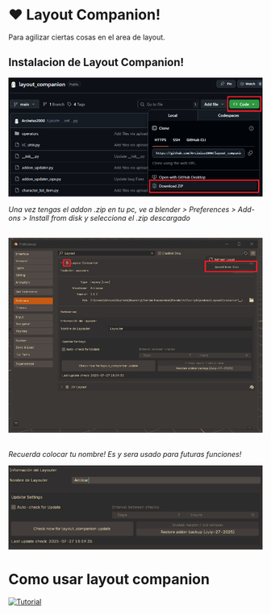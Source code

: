 ❤️ Layout Companion! 
======
Para agilizar ciertas cosas en el area de layout.



## Instalacion de Layout Companion!
![Install](/visuals/install_gh.png)


*Una vez tengas el addon .zip en tu pc, ve a blender > Preferences > Add-ons > Install from disk y selecciona el .zip descargado*  

‎ 
![Installbd](/visuals/install_bd.png)
‎ 

‎*Recuerda colocar tu nombre! Es y sera usado para futuras funciones!*


![Installprefs](/visuals/install_prefs.png)


Como usar layout companion
======

[![Tutorial](https://img.youtube.com/vi/zKneHVkP6YQ.jpg)](https://youtu.be/zKneHVkP6YQ)

